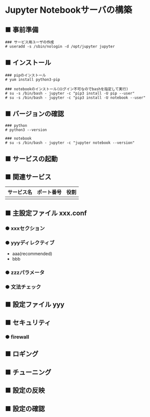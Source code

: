 # Jupyter Notebookサーバの構築
## ■ 事前準備
```
### サービス用ユーザの作成
# useradd -s /sbin/nologin -d /opt/jupyter jupyter
```
## ■ インストール
```
### pipのインストール
# yum install python3-pip

### notebookのインストール(ログイン不可なのでbashを指定して実行)
# su -s /bin/bash - jupyter -c "pip3 install -U pip --user"
# su -s /bin/bash - jupyter -c "pip3 install -U notebook --user"
```
## ■ バージョンの確認
```
### python
# python3 --version

### notebook
# su -s /bin/bash - jupyter -c "jupyter notebook --version"
```
## ■ サービスの起動
## ■ 関連サービス
|サービス名|ポート番号|役割|
|:---|:---|:---|
||||

## ■ 主設定ファイル xxx.conf
### ● xxxセクション
### ● yyyディレクティブ
- aaa(recommended)
- bbb
### ● zzzパラメータ
### ● 文法チェック
## ■ 設定ファイル yyy
## ■ セキュリティ
### ● firewall
## ■ ロギング
## ■ チューニング
## ■ 設定の反映
## ■ 設定の確認
